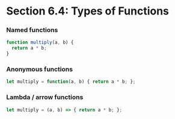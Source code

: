 # Section 6.4: Types of Functions

### Named functions
```ts
function multiply(a, b) {
  return a * b;
}
```

### Anonymous functions
```ts
let multiply = function(a, b) { return a * b; };
```

### Lambda / arrow functions
```ts
let multiply = (a, b) => { return a * b; };
```